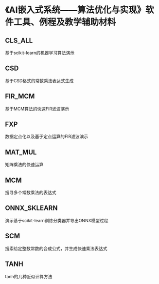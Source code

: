 # 《AI嵌入式系统——算法优化与实现》软件工具、例程及教学辅助材料
## CLS_ALL
基于scikit-learn的机器学习算法演示
## CSD
基于CSD格式的常数乘法表达式生成
## FIR_MCM 
基于MCM算法的快速FIR滤波演示
## FXP 
数据定点化以及基于定点运算的FIR滤波演示
## MAT_MUL 
矩阵乘法的快速运算
## MCM 
搜寻多个常数乘法的表达式
## ONNX_SKLEARN
演示基于scikit-learn训练分类器并导出ONNX模型过程
## SCM
搜索给定整数常数的合成公式，并生成快速乘法表达式
## TANH
tanh的几种近似计算方法
